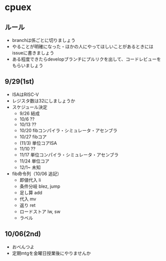# cpuex
## ルール
- branchは係ごとに切りましょう
- やることが明確になった・ほかの人にやってほしいことがあるときにはissueに書きましょう
- ある程度できたらdevelopブランチにプルリクを出して、コードレビューをもらいましょう
## 9/29(1st)
- ISAはRISC-V
- レジスタ数は32にしましょうか
- スケジュール決定
  - 9/26 結成
  - 10/6 ??
  - 10/13 ??
  - 10/20 fibコンパイラ・シミュレータ・アセンブラ
  - 10/27 fibコア
  - (11/3) 単位コアISA
  - 11/10 ??
  - 11/17 単位コンパイラ・シミュレータ・アセンブラ
  - 11/24 単位コア
  - 12/1~ 未知
- fib命令列（10/06 追記）
  - 即値代入 li
  - 条件分岐 blez, jump
  - 足し算 add
  - 代入 mv
  - 返り ret
  - ロードストア lw, sw
  - ラベル
## 10/06(2nd)
- おべんつよ
- 定期mtgを金曜日授業後にやりませんか
